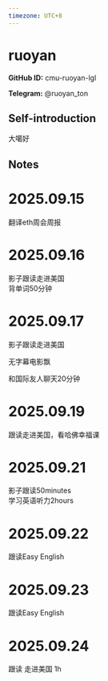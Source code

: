 ```yaml
---
timezone: UTC+8
---
```


# ruoyan

**GitHub ID:** cmu-ruoyan-lgl

**Telegram:** @ruoyan_ton

## Self-introduction

大噶好

## Notes
<!-- Content_START -->
# 2025.09.15
<!-- DAILY_CHECKIN_2025-09-15_START -->
翻译eth周会周报
<!-- DAILY_CHECKIN_2025-09-15_END -->


# 2025.09.16
<!-- DAILY_CHECKIN_2025-09-16_START -->
影子跟读走进美国  
背单词50分钟
<!-- DAILY_CHECKIN_2025-09-16_END -->


# 2025.09.17
<!-- DAILY_CHECKIN_2025-09-17_START -->
影子跟读走进美国

无字幕电影飘

和国际友人聊天20分钟
<!-- DAILY_CHECKIN_2025-09-17_END -->


# 2025.09.19
<!-- DAILY_CHECKIN_2025-09-19_START -->
跟读走进美国，看哈佛幸福课
<!-- DAILY_CHECKIN_2025-09-19_END -->


# 2025.09.21
<!-- DAILY_CHECKIN_2025-09-21_START -->
影子跟读50minutes  
学习英语听力2hours
<!-- DAILY_CHECKIN_2025-09-21_END -->


# 2025.09.22
<!-- DAILY_CHECKIN_2025-09-22_START -->
跟读Easy English
<!-- DAILY_CHECKIN_2025-09-22_END -->


# 2025.09.23
<!-- DAILY_CHECKIN_2025-09-23_START -->
跟读Easy English
<!-- DAILY_CHECKIN_2025-09-23_END -->


# 2025.09.24
<!-- DAILY_CHECKIN_2025-09-24_START -->
跟读 走进美国 1h
<!-- DAILY_CHECKIN_2025-09-24_END -->
<!-- Content_END -->
